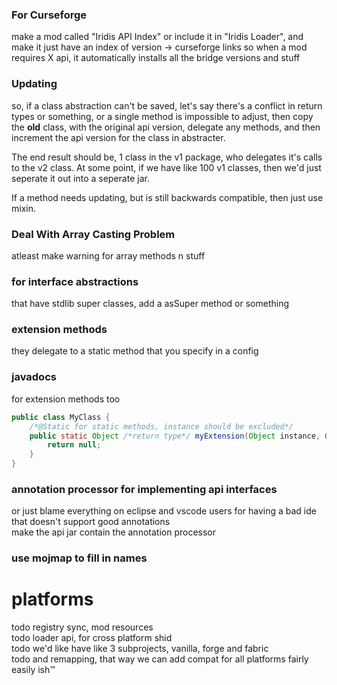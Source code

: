 ### For Curseforge
make a mod called "Iridis API Index" or include it in "Iridis Loader", and make it just have an index of version -> curseforge links
so when a mod requires X api, it automatically installs all the bridge versions and stuff
### Updating
so, if a class abstraction can't be saved, let's say there's a conflict in return types or something, or a single
method is impossible to adjust, then copy the **old** class, with the original api version, delegate
any methods, and then increment the api version for the class in abstracter.

The end result should be, 1 class in the v1 package, who delegates it's calls to the v2 class.
At some point, if we have like 100 v1 classes, then we'd just seperate it out into a seperate jar.


If a method needs updating, but is still backwards compatible, then just use mixin.

### Deal With Array Casting Problem
atleast make warning for array methods n stuff

### for interface abstractions
 that have stdlib super classes, add a asSuper method or something
### extension methods
they delegate to a static method that you specify in a config

### javadocs
for extension methods too
```java
public class MyClass {
    /*@Static for static methods, instance should be excluded*/
    public static Object /*return type*/ myExtension(Object instance, Object... params) {
        return null;
    }
}
```


### annotation processor for implementing api interfaces
or just blame everything on eclipse and vscode users for having a bad ide that doesn't support good annotations\
make the api jar contain the annotation processor
### use mojmap to fill in names

# platforms
todo registry sync, mod resources\
todo loader api, for cross platform shid\
todo we'd like have like 3 subprojects, vanilla, forge and fabric\
todo and remapping, that way we can add compat for all platforms fairly easily ish:tm: